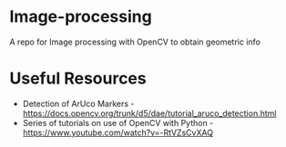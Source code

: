 # Image-processing
A repo for Image processing with OpenCV to obtain geometric info

# Useful Resources
- Detection of ArUco Markers - https://docs.opencv.org/trunk/d5/dae/tutorial_aruco_detection.html
- Series of tutorials on use of OpenCV with Python - https://www.youtube.com/watch?v=-RtVZsCvXAQ
